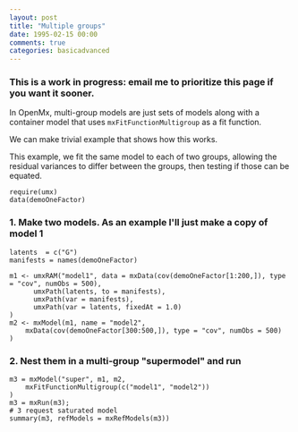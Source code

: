 ```yaml
---
layout: post
title: "Multiple groups"
date: 1995-02-15 00:00
comments: true
categories: basicadvanced
---
```


### This is a work in progress: email me to prioritize this page if you want it sooner.

In OpenMx, multi-group models are just sets of models along with a container model that uses `mxFitFunctionMultigroup` 
as a fit function.

We can make trivial example that shows how this works.

This example, we fit the same model to each of two groups, allowing the residual variances to differ between the groups, then testing if those can be equated.

```splus
require(umx)
data(demoOneFactor)
```

### 1. Make two models. As an example I'll just make a copy of model 1

```splus
latents  = c("G")
manifests = names(demoOneFactor)

m1 <- umxRAM("model1", data = mxData(cov(demoOneFactor[1:200,]), type = "cov", numObs = 500),
      umxPath(latents, to = manifests),
      umxPath(var = manifests),
      umxPath(var = latents, fixedAt = 1.0)
)
m2 <- mxModel(m1, name = "model2",
	mxData(cov(demoOneFactor[300:500,]), type = "cov", numObs = 500)
)
```

### 2. Nest them in a multi-group "supermodel" and run

```splus
m3 = mxModel("super", m1, m2, 
	mxFitFunctionMultigroup(c("model1", "model2"))
)
m3 = mxRun(m3);
# 3 request saturated model
summary(m3, refModels = mxRefModels(m3))
```


